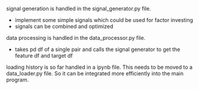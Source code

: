 signal generation is handled in the signal_generator.py file.
- implement some simple signals which could be used for factor investing
- signals can be combined and optimized

data processing is handled in the data_processor.py file.
- takes pd df of a single pair and calls the signal generator to get the feature df and target df

loading history is so far handled in a ipynb file. This needs to be moved to a data_loader.py file. 
So it can be integrated more efficiently into the main program.


